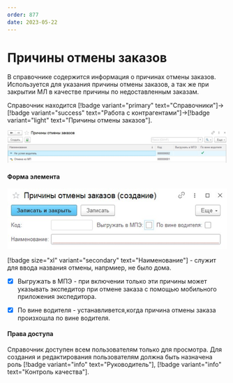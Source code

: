 ```yaml
---
order: 877
date: 2023-05-22
---
```

# Причины отмены заказов

В справочнике содержится информация о причинах отмены заказов. Используется для указания причины отмены заказов, а так же при закрытии МЛ в качестве причины по недоставленным заказам.

Справочник находится [!badge variant="primary" text="Справочники"]->[!badge variant="success" text="Работа с контрагентами"]->[!badge variant="light" text="Причины отмены заказов"].

![Форма списка причины отмены заказов](/images/Форма_списка_причины_отмены.jpg)

#### Форма элемента

![](/images/Форма_элемента_причины_отмены.jpg)

[!badge size="xl" variant="secondary" text="Наименование"] - служит для ввода названия отмены, напрмиер, не было дома.

- [x] Выгружать в МПЭ - при включении только эти причины может указывать экспедитор при отмене заказа с помощью мобильного приложения экспедитора. 

- [x] По вине водителя - устанавливется,когда причина отмены заказа произхошла по вине водителя.

#### Права доступа

Справочник доступен всем пользователям только для просмотра. Для создания и редактирования пользователям должна быть назначена роль [!badge variant="info" text="Руководитель"], [!badge variant="info" text="Контроль качества"].
